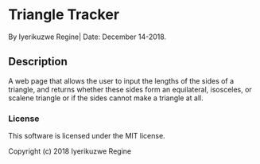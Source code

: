 # Triangle Tracker
By Iyerikuzwe Regine| Date: December 14-2018.
## Description
A web page that allows the user to input the lengths of the sides of a triangle, and returns whether these sides form an equilateral, isosceles, or scalene triangle or if the sides cannot make a triangle at all.

### License
This software is licensed under the MIT license.

Copyright (c) 2018 Iyerikuzwe Regine